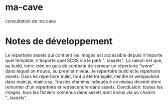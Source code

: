 # ma-cave
consultation de ma cave

# Notes de développement
Le répertoire assets qui contient les images est accessible depuis n'importe quel template, n'importe quel SCSS via le path "../assets".
La raison est que, au build, ionic crée en guis de contexte de serveur un répertoire "www" dans lequel on trouve, au premier niveau, le répertoire build et le répertoire assets.
Dans ke répertoire build, tout a été transpilé, minifié et webpackisé dans main.js, main.css. Tousles chemins indiqués é ce niveau doivent donc remonter d'un répertoire et redescendre dans assets.
Conclusion: toutes les images, tous les fichiers contenus dans assets sont inclus via un chamin "../assets".
